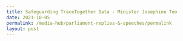 ```yaml
---
title: Safeguarding TraceTogether Data - Minister Josephine Teo
date: 2021-10-05
permalink: /media-hub/parliament-replies-&-speeches/permalink
layout: post
---
```


